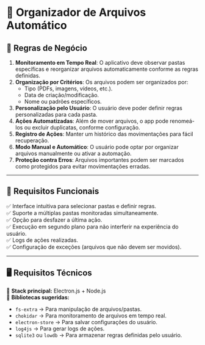 # 📂 Organizador de Arquivos Automático

## 🎯 Regras de Negócio

1. **Monitoramento em Tempo Real**: O aplicativo deve observar pastas específicas e reorganizar arquivos automaticamente conforme as regras definidas.
2. **Organização por Critérios**: Os arquivos podem ser organizados por:
   - Tipo (PDFs, imagens, vídeos, etc.).
   - Data de criação/modificação.
   - Nome ou padrões específicos.
3. **Personalização pelo Usuário**: O usuário deve poder definir regras personalizadas para cada pasta.
4. **Ações Automatizadas**: Além de mover arquivos, o app pode renomeá-los ou excluir duplicatas, conforme configuração.
5. **Registro de Ações**: Manter um histórico das movimentações para fácil recuperação.
6. **Modo Manual e Automático**: O usuário pode optar por organizar arquivos manualmente ou ativar a automação.
7. **Proteção contra Erros**: Arquivos importantes podem ser marcados como protegidos para evitar movimentações erradas.

---

## 🔧 Requisitos Funcionais

✅ Interface intuitiva para selecionar pastas e definir regras.  
✅ Suporte a múltiplas pastas monitoradas simultaneamente.  
✅ Opção para desfazer a última ação.  
✅ Execução em segundo plano para não interferir na experiência do usuário.  
✅ Logs de ações realizadas.  
✅ Configuração de exceções (arquivos que não devem ser movidos).

---

## 🖥 Requisitos Técnicos

🔹 **Stack principal:** Electron.js + Node.js  
🔹 **Bibliotecas sugeridas:**

- `fs-extra` → Para manipulação de arquivos/pastas.
- `chokidar` → Para monitoramento de arquivos em tempo real.
- `electron-store` → Para salvar configurações do usuário.
- `log4js` → Para gerar logs de ações.
- `sqlite3` ou `lowdb` → Para armazenar regras definidas pelo usuário.
